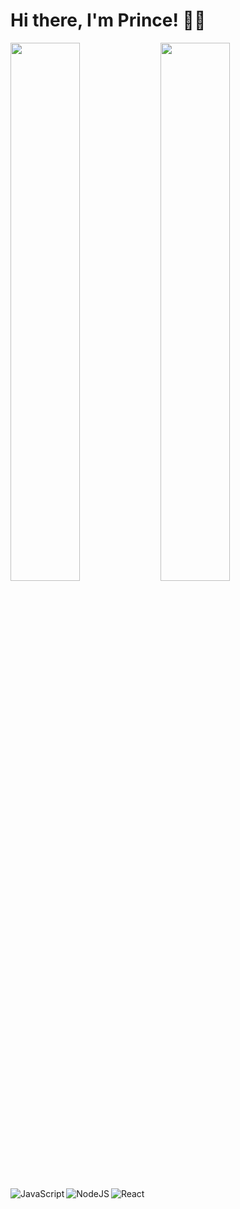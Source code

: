 # Hi there, I'm Prince! 👋🏾

<img align="left" width="47%" src="https://github-readme-stats.vercel.app/api?username=PrinceNarteh&show_icons=true&theme=radical" />

<img align="left" width="47%" src="https://github-readme-stats.vercel.app/api/top-langs/?username=PrinceNarteh&layout=compact" />

<img align="left" alt="JavaScript" src="https://img.shields.io/badge/javascript-%23323330.svg?style=for-the-badge&logo=javascript&logoColor=%23F7DF1E"/>
<img align="left" alt="NodeJS" src="https://img.shields.io/badge/node.js-%2343853D.svg?style=for-the-badge&logo=node-dot-js&logoColor=white"/>
<img align="left" alt="React" src="https://img.shields.io/badge/react-%2320232a.svg?style=for-the-badge&logo=react&logoColor=%2361DAFB"/>
